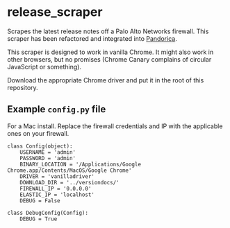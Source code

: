 # release_scraper

Scrapes the latest release notes off a Palo Alto Networks firewall. This scraper has been refactored and integrated into [Pandorica](https://github.com/GiselleSerate/pandorica).

This scraper is designed to work in vanilla Chrome. It might also work in other browsers, but no promises (Chrome Canary complains of circular JavaScript or something). 

Download the appropriate Chrome driver and put it in the root of this repository. 

## Example `config.py` file
For a Mac install. Replace the firewall credentials and IP with the applicable ones on your firewall. 
```
class Config(object):
    USERNAME = 'admin'
    PASSWORD = 'admin'
    BINARY_LOCATION = '/Applications/Google Chrome.app/Contents/MacOS/Google Chrome'
    DRIVER = 'vanilladriver'
    DOWNLOAD_DIR = '../versiondocs/'
    FIREWALL_IP = '0.0.0.0'
    ELASTIC_IP = 'localhost'
    DEBUG = False

class DebugConfig(Config):
    DEBUG = True
```
